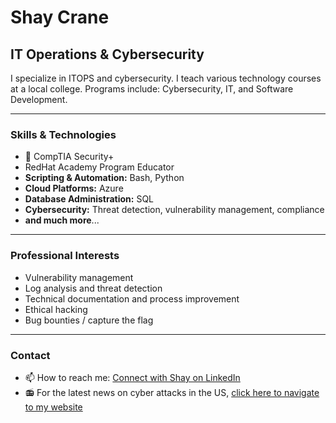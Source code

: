 <!-- - 👋 Hi, I’m @ShayC
- 👀 I'm a Cybersecurity Instructor at an area College
- 🌱 Credentialed in IT Ops and Cybersecurity Engineering; Field experience with Amazon SDO (Corporate)
-->


# Shay Crane

## IT Operations & Cybersecurity

I specialize in ITOPS and cybersecurity. I teach various technology courses at a local college. Programs include: Cybersecurity, IT, and Software Development.  

---

### Skills & Technologies

- 💞️ CompTIA Security+
- RedHat Academy Program Educator
- **Scripting & Automation:** Bash, Python
- **Cloud Platforms:** Azure
- **Database Administration:** SQL
- **Cybersecurity:** Threat detection, vulnerability management, compliance
- **and much more**...

---

### Professional Interests

- Vulnerability management
- Log analysis and threat detection
- Technical documentation and process improvement
- Ethical hacking
- Bug bounties / capture the flag

---

### Contact

- 📫 How to reach me: [Connect with Shay on LinkedIn](https://www.linkedin.com/in/shaycrane/)
- :radio: For the latest news on cyber attacks in the US, [click here to navigate to my website](https://www.shaycrane.com)

<!--
**ShayCrane/ShayCrane** is a ✨ special ✨ repository because its `README.md` (this file) appears on your GitHub profile!
-->

<!---
ShayCrane/ShayCrane is a ✨ special ✨ repository because its `README.md` (this file) appears on your GitHub profile.
You can click the Preview link to take a look at your changes.
--->
